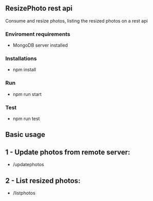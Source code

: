 ## ResizePhoto rest api

Consume and resize photos, listing the resized photos on a rest api

### Enviroment requirements
* MongoDB server installed

### Installations
* npm install

### Run

* npm run start

### Test

* npm run test

## Basic usage

## 1 - Update photos from remote server:

* /updatephotos

## 2 - List resized photos:

* /listphotos